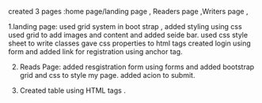 created 3 pages :home page/landing page ,   Readers page  ,Writers page ,


1.landing page: used grid system in boot strap , added styling using css 
used grid to add images and content and added seide bar.
used css style sheet to write classes gave css properties to html tags
created login using form and added link for registration using anchor tag.

2. Reads Page: added resgistration form using forms and added bootstrap grid and css to style my page.
added acion to submit.

3. Created table using HTML tags .